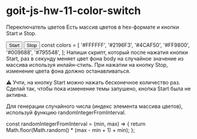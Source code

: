 # goit-js-hw-11-color-switch

Переключатель цветов
Есть массив цветов в hex-формате и кнопки Start и Stop.

<button type="button" data-action="start">Start</button>
<button type="button" data-action="stop">Stop</button>
const colors = [
  '#FFFFFF',
  '#2196F3',
  '#4CAF50',
  '#FF9800',
  '#009688',
  '#795548',
];
Напиши скрипт, который после нажатия кнопки Start, раз в секунду меняет цвет фона body на случайное значение из массива используя инлайн-стиль. При нажатии на кнопку Stop, изменение цвета фона должно останавливаться.

⚠️ Учти, на кнопку Start можно нажать бесконечное количество раз. Сделай так, чтобы пока изменение темы запушено, кнопка Start была не активна.

Для генерации случайного числа (индекс элемента массива цветов), используй функцию randomIntegerFromInterval.

const randomIntegerFromInterval = (min, max) => {
  return Math.floor(Math.random() * (max - min + 1) + min);
};